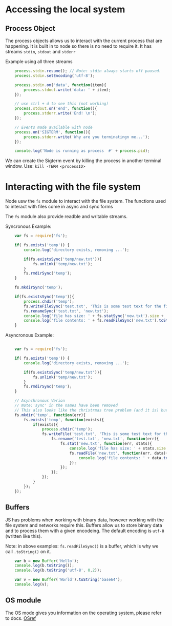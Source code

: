 Accessing the local system
==========================

Process Object
--------------
The process objects allows us to interact with the current process that are happening.
It is built in to node so there is no need to require it.
It has streams `stdin`, `stdout` and `stderr`

Example using all three streams
```javascript
    process.stdin.resume(); // Note: stdin always starts off paused.
    process.stdin.setEncoding('utf-8');

    process.stdin.on('data', function(item){
        process.stdout.write('data: ' + item);
    });

    // use ctrl + d to see this (not working)
    process.stdout.on('end', function(){
        process.stderr.write('End! \n');
    });

    // Events made available with node
    process.on('SIGTERM', function(){
        process.stderr.write('Why are you terminatingn me...');
    });

    console.log('Node is running as process  #' + process.pid);
```

We can create the Sigterm event by killing the process in another terminal window.
Use: `kill -TERM <processID>`


Interacting with the file system
================================
Node usw the `fs` module to interact with the file system.
The functions used to interact with files come in async and sync forms

The `fs` module also provide readble and writable streams.

Syncronous Example:
```javascript
    var fs = require('fs');

    if( fs.exists('temp')) {
        console.log('directory exists, removing ...');

        if(fs.existsSync('temp/new.txt')){
            fs.unlink('temp/new.txt');
        }   
        fs.rmdirSync('temp');
    }

    fs.mkdirSync('temp');

    if(fs.existsSync('temp')){
        process.chdir('temp');
        fs.writeFileSync('test.txt', 'This is some test text for the file');
        fs.renameSync('test.txt', 'new.txt');
        console.log('file has size: ' + fs.statSync('new.txt').size + ' bytes');
        console.log('file contents: ' + fs.readFileSync('new.txt').toString());
    }
```

Asyncronous Example:
```javascript

    var fs = require('fs');

    if( fs.exists('temp')) {
        console.log('directory exists, removing ...');

        if(fs.existsSync('temp/new.txt')){
            fs.unlink('temp/new.txt');
        }   
        fs.rmdirSync('temp');
    }

    // Asynchronous Verion
    // Note:'sync' in the names have been removed
    // This also looks like the christrmas tree problem (and it is) but for demo it's ok
    fs.mkdir('temp', function(err){
        fs.exists('temp', function(exists){
            if(exists){
                process.chdir('temp');
                fs.writeFile('test.txt', 'This is some test text for the file', function(err){
                    fs.rename('test.txt', 'new.txt', function(err){
                        fs.stat('new.txt', function(err, stats){
                            console.log('file has size: ' + stats.size + ' bytes')
                            fs.readFile('new.txt', function(err, data){
                                console.log('file contents: ' + data.toString());
                            });
                        });
                    });
                });
            }
        });
    });
```

Buffers
-------
JS has problems when working with binary data, however working with the file system and networks require this.
Buffers allow us to store binary data and to process them with a given encodeing.
The default encoding is `utf-8` (written like this).

Note: in above examples: `fs.readFileSync()` is a buffer, which is why we call `.toString()` on it.

```javascript
    var b = new Buffer('Hello');
    console.log(b.toString());
    console.log(b.toString('utf-8', 0,2));

    var v = new Buffer('World').toString('base64');
    console.log(v);
```

OS module
---------
The OS mode gives you information on the operating system, please refer to docs.
[OSref](https://nodejs.org/api/os.html)